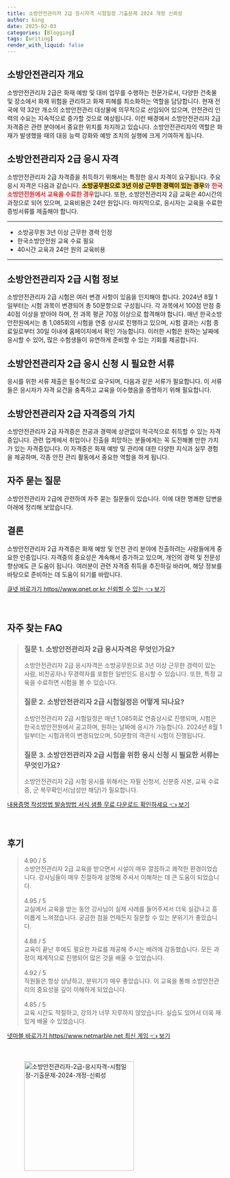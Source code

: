 ```yaml
---
title: 소방안전관리자 2급 응시자격 시험일정 기출문제 2024 개정 신뢰성
author: bing
date: 2025-02-03
categories: [Blogging]
tags: [writing]
render_with_liquid: false
---
```



<h2 id='소방안전관리자_개요'>소방안전관리자 개요</h2>

<p>소방안전관리자 2급은 화재 예방 및 대비 업무를 수행하는 전문가로서, 다양한 건축물 및 장소에서 화재 위험을 관리하고 화재 피해를 최소화하는 역할을 담당합니다. 현재 전국에 약 32만 개소의 소방안전관리 대상물에 의무적으로 선임되어 있으며, 안전관리 인력의 수요는 지속적으로 증가할 것으로 예상됩니다. 이런 배경에서 소방안전관리자 2급 자격증은 관련 분야에서 중요한 위치를 차지하고 있습니다. 소방안전관리자의 역할은 화재가 발생했을 때의 대응 능력 강화와 예방 조치의 실행에 크게 기여하게 됩니다.</p>

<h2 id='응시자격'>소방안전관리자 2급 응시 자격</h2>

<p>소방안전관리자 2급 자격증을 취득하기 위해서는 특정한 응시 자격이 요구됩니다. 주요 응시 자격은 다음과 같습니다. <b><span style="background-color: #ffe066;">소방공무원으로 3년 이상 근무한 경력이 있는 경우</span></b>와 <b><span style="color: #ee2323;">한국소방안전원에서 교육을 수료한 경우</span></b>입니다. 또한, 소방안전관리자 2급 교육은 40시간의 과정으로 되어 있으며, 교육비용은 24만 원입니다. 마지막으로, 응시자는 교육을 수료한 증빙서류를 제출해야 합니다.</p>

<hr />

<ul>
    <li>소방공무원 3년 이상 근무한 경력 인정</li>
    <li>한국소방안전원 교육 수료 필요</li>
    <li>40시간 교육과 24만 원의 교육비용</li>
</ul>

<hr />

<h2 id='시험정보'>소방안전관리자 2급 시험 정보</h2>

<p>소방안전관리자 2급 시험은 여러 변경 사항이 있음을 인지해야 합니다. 2024년 8월 1일부터는 시험 과목이 변경되어 총 50문항으로 구성됩니다. 각 과목에서 100점 만점 중 40점 이상을 받아야 하며, 전 과목 평균 70점 이상으로 합격해야 합니다. 매년 한국소방안전원에서는 총 1,085회의 시험을 연중 상시로 진행하고 있으며, 시험 결과는 시험 종료일로부터 30일 이내에 홈페이지에서 확인 가능합니다. 이러한 시험은 원하는 날짜에 응시할 수 있어, 많은 수험생들이 유연하게 준비할 수 있는 기회를 제공합니다.</p>

<h2 id='응시 신청 서류'>소방안전관리자 2급 응시 신청 시 필요한 서류</h2>

<p>응시를 위한 서류 제출은 필수적으로 요구되며, 다음과 같은 서류가 필요합니다. 이 서류들은 응시자가 자격 요건을 충족하고 교육을 이수했음을 증명하기 위해 필요합니다.</p>

<h2 id='자격증 가치'>소방안전관리자 2급 자격증의 가치</h2>

<p>소방안전관리자 2급 자격증은 전공과 경력에 상관없이 적극적으로 취득할 수 있는 자격증입니다. 관련 업계에서 취업이나 진출을 희망하는 분들에게는 꼭 도전해볼 만한 가치가 있는 자격증입니다. 이 자격증은 화재 예방 및 관리에 대한 다양한 지식과 실무 경험을 제공하며, 각종 안전 관리 활동에서 중요한 역할을 하게 됩니다.</p>

<h2 id='자주 묻는 질문'>자주 묻는 질문</h2>

<p>소방안전관리자 2급에 관련하여 자주 묻는 질문들이 있습니다. 이에 대한 명쾌한 답변을 아래에 정리해 보았습니다.</p>

<h2 id='결론'>결론</h2>

<p>소방안전관리자 2급 자격증은 화재 예방 및 안전 관리 분야에 진출하려는 사람들에게 중요한 인증입니다. 자격증의 중요성은 계속해서 증가하고 있으며, 개인의 경력 및 전문성 향상에도 큰 도움이 됩니다. 여러분이 관련 자격증 취득을 추진하길 바라며, 해당 정보를 바탕으로 준비하는 데 도움이 되기를 바랍니다.</p>


<p><a class="click-button" title="큐넷 바로가기 https//www.qnet.or.kr 신뢰할 수 있는" href="https://adkhouse.github.io/posts/%ED%81%90%EB%84%B7-%EB%B0%94%EB%A1%9C%EA%B0%80%EA%B8%B0-httpswww.qnet.or.kr-%EC%8B%A0%EB%A2%B0%ED%95%A0-%EC%88%98-%EC%9E%88%EB%8A%94/" rel="dofollow">큐넷 바로가기 https//www.qnet.or.kr 신뢰할 수 있는 👈 보기</a></p><br>
<h2 id='자주_찾는_FAQ'>자주 찾는 FAQ</h2>
<div itemscope="" itemtype="https://schema.org/FAQPage"> 
<blockquote> 
<div itemscope="" itemprop="mainEntity" itemtype="https://schema.org/Question"> 
<h3 itemprop="name">질문 1. 소방안전관리자 2급 응시자격은 무엇인가요?</h3> 
<div itemscope="" itemprop="acceptedAnswer" itemtype="https://schema.org/Answer"> 
<span itemprop="text"> 
<p>소방안전관리자 2급 응시자격은 소방공무원으로 3년 이상 근무한 경력이 있는 사람, 비전공자나 무경력자를 포함한 일반인도 응시할 수 있습니다. 또한, 특정 교육을 수료하면 시험을 볼 수 있습니다.</p> 
</span> 
</div> 
</div> 
<div itemscope="" itemprop="mainEntity" itemtype="https://schema.org/Question"> 
<h3 itemprop="name">질문 2. 소방안전관리자 2급 시험일정은 어떻게 되나요?</h3> 
<div itemscope="" itemprop="acceptedAnswer" itemtype="https://schema.org/Answer"> 
<span itemprop="text"> 
<p>소방안전관리자 2급 시험일정은 매년 1,085회로 연중상시로 진행되며, 시험은 한국소방안전원에서 공고하며, 원하는 날짜에 응시가 가능합니다. 2024년 8월 1일부터는 시험과목이 변경되었으며, 50문항의 객관식 시험이 진행됩니다.</p> 
</span> 
</div> 
</div> 
<div itemscope="" itemprop="mainEntity" itemtype="https://schema.org/Question"> 
<h3 itemprop="name">질문 3. 소방안전관리자 2급 시험을 위한 응시 신청 시 필요한 서류는 무엇인가요?</h3> 
<div itemscope="" itemprop="acceptedAnswer" itemtype="https://schema.org/Answer"> 
<span itemprop="text"> 
<p>소방안전관리자 2급 시험 응시를 위해서는 자필 신청서, 신분증 사본, 교육 수료증, 군 복무확인서(남성만 해당)가 필요합니다.</p> 
</span> 
</div> 
</div> 
</blockquote> 
</div>
<p><a class="click-button" title="내용증명 작성방법 발송방법 서식 샘플 무료 다운로드 확인하세요" href="https://adkhouse.github.io/posts/%EB%82%B4%EC%9A%A9%EC%A6%9D%EB%AA%85-%EC%9E%91%EC%84%B1%EB%B0%A9%EB%B2%95-%EB%B0%9C%EC%86%A1%EB%B0%A9%EB%B2%95-%EC%84%9C%EC%8B%9D-%EC%83%98%ED%94%8C-%EB%AC%B4%EB%A3%8C-%EB%8B%A4%EC%9A%B4%EB%A1%9C%EB%93%9C-%ED%99%95%EC%9D%B8%ED%95%98%EC%84%B8%EC%9A%94/" rel="dofollow">내용증명 작성방법 발송방법 서식 샘플 무료 다운로드 확인하세요 👈 보기</a></p><br>
<h2 id='후기'>후기</h2>
<div itemscope itemtype="https://schema.org/Product">
  <blockquote>
  <div itemprop="review" itemscope itemtype="https://schema.org/Review">
      <div itemprop="reviewRating" itemscope itemtype="https://schema.org/Rating"> <span itemprop="ratingValue">4.90</span> / <span itemprop="bestRating">5</span> </div>
      <span itemprop="reviewBody">소방안전관리자 2급 교육을 받으면서 시설이 매우 깔끔하고 쾌적한 환경이었습니다. 강사님들이 매우 친절하게 설명해 주셔서 이해하는 데 큰 도움이 되었습니다.</span>
  </div>
  <br>
  <div itemprop="review" itemscope itemtype="https://schema.org/Review">
      <div itemprop="reviewRating" itemscope itemtype="https://schema.org/Rating"> <span itemprop="ratingValue">4.95</span> / <span itemprop="bestRating">5</span> </div>
      <span itemprop="reviewBody">교실에서 교육을 받는 동안 강사님이 실제 사례를 들어주셔서 더욱 실감나고 흥미롭게 느껴졌습니다. 궁금한 점을 언제든지 질문할 수 있는 분위기가 좋았습니다.</span>
  </div>
  <br>
  <div itemprop="review" itemscope itemtype="https://schema.org/Review">
      <div itemprop="reviewRating" itemscope itemtype="https://schema.org/Rating"> <span itemprop="ratingValue">4.88</span> / <span itemprop="bestRating">5</span> </div>
      <span itemprop="reviewBody">교육이 끝난 후에도 필요한 자료를 제공해 주시는 배려에 감동했습니다. 모든 과정이 체계적으로 진행되어 많은 것을 배울 수 있었습니다.</span>
  </div>
  <br>
  <div itemprop="review" itemscope itemtype="https://schema.org/Review">
      <div itemprop="reviewRating" itemscope itemtype="https://schema.org/Rating"> <span itemprop="ratingValue">4.92</span> / <span itemprop="bestRating">5</span> </div>
      <span itemprop="reviewBody">직원들은 항상 상냥하고, 분위기가 매우 좋았습니다. 이 교육을 통해 소방안전관리의 중요성을 깊이 이해하게 되었습니다.</span>
  </div>
  <br>
  <div itemprop="review" itemscope itemtype="https://schema.org/Review">
      <div itemprop="reviewRating" itemscope itemtype="https://schema.org/Rating"> <span itemprop="ratingValue">4.85</span> / <span itemprop="bestRating">5</span> </div>
      <span itemprop="reviewBody">교육 시간도 적절하고, 강의가 너무 지루하지 않았습니다. 실습도 있어서 더욱 재밌게 배울 수 있었습니다.</span>
  </div>
  </blockquote>
</div>
<p><a class="click-button" title="넷마블 바로가기 https//www.netmarble.net 최신 게임" href="https://adkhouse.github.io/posts/%EB%84%B7%EB%A7%88%EB%B8%94-%EB%B0%94%EB%A1%9C%EA%B0%80%EA%B8%B0-httpswww.netmarble.net-%EC%B5%9C%EC%8B%A0-%EA%B2%8C%EC%9E%84/" rel="dofollow">넷마블 바로가기 https//www.netmarble.net 최신 게임 👈 보기</a></p><br>
<figure class="image"><img src="https://adkhouse.github.io/assets/img/thumbnail/소방안전관리자-2급-응시자격-시험일정-기출문제-2024-개정-신뢰성.webp" alt="소방안전관리자-2급-응시자격-시험일정-기출문제-2024-개정-신뢰성" width="256" height="256"></figure>